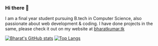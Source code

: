### Hi there 👋

I am a final year student pursuing B.tech in Computer Science, also passionate about web development & coding. I have done projects in the same, please check it out on my website at [bharatkumar.tk](https://bharatkumar.tk)

[![Bharat's GitHub stats](https://github-readme-stats.vercel.app/api?username=bharatbamaniya&hide=stars&count_private=true&show_icons=true&theme=chartreuse-dark)](https://github.com/bharatbamaniya/github-readme-stats)
[![Top Langs](https://github-readme-stats.vercel.app/api/top-langs/?username=bharatbamaniya&langs_count=6&show_icons=true&theme=chartreuse-dark&layout=compact&hide=html,typescript)](https://github.com/bharatbamaniya/github-readme-stats)
